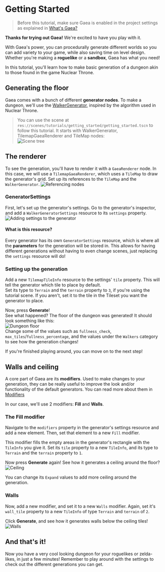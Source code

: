 # Getting Started

> Before this tutorial, make sure Gaea is enabled in the project settings as explained in [What's Gaea?](/README.md)

**Thanks for trying out Gaea!** We're excited to have you play with it.

With Gaea's power, you can procedurally generate different worlds so you can add variety to your game, while also saving time on level design. Whether you're making a **roguelike** or a **sandbox**, Gaea has what you need!

In this tutorial, you'll learn how to make basic generation of a dungeon akin to those found in the game Nuclear Throne.

## Generating the floor

Gaea comes with a bunch of different **generator nodes**. To make a dungeon, we'll use the [WalkerGenerator](/generators/walker.md), inspired by the algorithm used in Nuclear Throne.

> You can use the scene at `res://scenes/tutorials/getting_started/getting_started.tscn` to follow this tutorial. It starts with WalkerGenerator, TilemapGaeaRenderer and TileMap nodes:\
> ![Scene tree](../assets/tutorials/getting_started/scene-tree.png)

## The renderer

To see the generation, you'll have to render it with a `GaeaRenderer` node. In this case, we will use a `TilemapGaeaRenderer`, which uses a `TileMap` to draw the generator's grid. Set up its references to the `TileMap` and the `WalkerGenerator`.
![Referencing nodes](../assets/tutorials/getting_started/referencing_nodes.gif)

### GeneratorSettings

First, let's set up the generator's settings. Go to the generator's inspector, and add a `WalkerGeneratorSettings` resource to its `settings` property.\
![Adding settings to the generator](../assets/tutorials/getting_started/adding_settings.gif)

#### What is this resource?
Every generator has its own `GeneratorSettings` resource, which is where all the **parameters** for the generation will be stored in. This allows for having different generations without having to even change scenes, just replacing the `settings` resource will do!

### Setting up the generation
Add a new `TilemapTileInfo` resource to the settings' `tile` property. This will tell the generator which tile to place by default.\
Set its type to `Terrain` and the `terrain` property to `3`, if you're using the tutorial scene. If you aren't, set it to the tile in the Tileset you want the generator to place.

Now, press **Generate**!\
See what happened? The floor of the dungeon was generated! It should look something like this:\
![Dungeon floor](../assets/tutorials/getting_started/dungeon_floor.png)\
Change some of the values such as `fullness_check`, `max_tiles`/`fullness_percentage`, and the values under the `Walkers` category to see how the generation changes!

If you're finished playing around, you can move on to the next step!

## Walls and ceiling

A core part of Gaea are its **modifiers**. Used to make changes to your generation, they can be really useful to improve the look and/or functionality of the default generators. You can read more about them in [Modifiers](/modifiers.md)

In our case, we'll use 2 modifiers: **Fill** and **Walls**.

### The Fill modifier

Navigate to the `modifiers` property in the generator's settings resource and add a new element. Then, set that element to a new `Fill` modifier.

This modifier fills the empty areas in the generator's rectangle with the `TileInfo` you give it. Set its `tile` property to a new `TileInfo`, and its type to `Terrain` and the `terrain` property to `1`.

Now press **Generate** again! See how it generates a ceiling around the floor?\
![Ceiling](../assets/tutorials/getting_started/ceiling.png)

You can change its `Expand` values to add more ceiling around the generation.

### Walls

Now, add a new modifier, and set it to a new `Walls` modifier. Again, set it's `wall_tile` property to a new `TileInfo` of type `Terrain` and `terrain` of `2`.

Click **Generate**, and see how it generates walls below the ceiling tiles!\
![Walls](../assets/tutorials/getting_started/walls.png)

## And that's it!

Now you have a very cool looking dungeon for your roguelikes or zelda-likes, in just a few minutes! Remember to play around with the settings to check out the different generations you can get.
